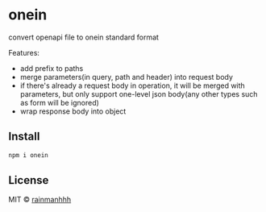 
# onein

convert openapi file to onein standard format

Features:

- add prefix to paths
- merge parameters(in query, path and header) into request body
- if there's already a request body in operation, it will be merged with parameters, but only support one-level json body(any other types such as form will be ignored)
- wrap response body into object

## Install

```bash
npm i onein
```

## License

MIT &copy; [rainmanhhh](https://github.com/rainmanhhh)

